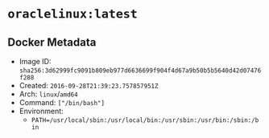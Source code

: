 # `oraclelinux:latest`

## Docker Metadata

- Image ID: `sha256:3d62999fc9091b809eb977d6636699f904f4d67a9b50b5b5640d42d07476f288`
- Created: `2016-09-28T21:39:23.757857951Z`
- Arch: `linux`/`amd64`
- Command: `["/bin/bash"]`
- Environment:
  - `PATH=/usr/local/sbin:/usr/local/bin:/usr/sbin:/usr/bin:/sbin:/bin`
